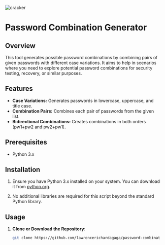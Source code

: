 
![cracker](https://github.com/user-attachments/assets/63f3276e-d811-409b-a3a9-e606e6a84294)




# Password Combination Generator

## Overview

This tool generates possible password combinations by combining pairs of given passwords with different case variations. It aims to help in scenarios where you need to explore potential password combinations for security testing, recovery, or similar purposes.

## Features

- **Case Variations:** Generates passwords in lowercase, uppercase, and title case.
- **Combination Pairs:** Combines each pair of passwords from the given list.
- **Bidirectional Combinations:** Creates combinations in both orders (pw1+pw2 and pw2+pw1).

## Prerequisites

- Python 3.x

## Installation

1. Ensure you have Python 3.x installed on your system. You can download it from [python.org](https://www.python.org/).

2. No additional libraries are required for this script beyond the standard Python library.

## Usage

1. **Clone or Download the Repository:**

   ```bash
   git clone https://github.com/lawrencerichardagaga/password-combination-generator.git
